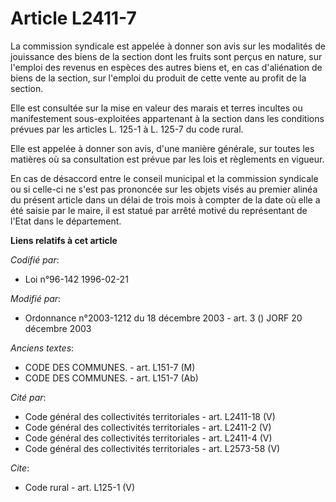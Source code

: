 # Article L2411-7

La commission syndicale est appelée à donner son avis sur les modalités de jouissance des biens de la section dont les fruits
sont perçus en nature, sur l'emploi des revenus en espèces des autres biens et, en cas d'aliénation de biens de la section,
sur l'emploi du produit de cette vente au profit de la section. 

Elle est consultée sur la mise en valeur des marais et terres incultes ou manifestement sous-exploitées appartenant à la
section dans les conditions prévues par les articles L. 125-1 à L. 125-7 du code rural. 

Elle est appelée à donner son avis, d'une manière générale, sur toutes les matières où sa consultation est prévue par les
lois et règlements en vigueur. 

En cas de désaccord entre le conseil municipal et la commission syndicale ou si celle-ci ne s'est pas prononcée sur les
objets visés au premier alinéa du présent article dans un délai de trois mois à compter de la date où elle a été saisie par
le maire, il est statué par arrêté motivé du représentant de l'Etat dans le département.

**Liens relatifs à cet article**

_Codifié par_:

  - Loi n°96-142 1996-02-21

_Modifié par_:

  - Ordonnance n°2003-1212 du 18 décembre 2003 - art. 3 () JORF 20 décembre 2003

_Anciens textes_:

  - CODE DES COMMUNES. - art. L151-7 (M)
  - CODE DES COMMUNES. - art. L151-7 (Ab)

_Cité par_:

  - Code général des collectivités territoriales - art. L2411-18 (V)
  - Code général des collectivités territoriales - art. L2411-2 (V)
  - Code général des collectivités territoriales - art. L2411-4 (V)
  - Code général des collectivités territoriales - art. L2573-58 (V)

_Cite_:

  - Code rural - art. L125-1 (V)
